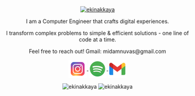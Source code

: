 <p align="center">
  <a href="https://git.io/typing-svg">
    <img align="center" alt="ekinakkaya" src="https://readme-typing-svg.herokuapp.com/?lines=hi,+i'm+Ekin&center=true&size=40&duration=2000&pause=3000" />
  </a>

  <p align="center">
    I am a Computer Engineer that crafts digital experiences.
  </p>
    <p align="center">
      I transform complex problems to simple & efficient solutions - one line of code at a time.
  </p>

  <p>
  <p align="center">
      Feel free to reach out! Gmail: midamnuvas@gmail.com
  </p>
  
  <p align="center">
    <a href="https://www.instagram.com/ekinnakkaya/">
      <img align="center" alt="@ekinakkaya" width="48px" src="https://raw.githubusercontent.com/ekinakkaya/ekinakkaya/main/icons/icons8-instagram.svg" />
    </a>
    <a href="https://open.spotify.com/user/k1zgyrw2t2da3xbp0quu20ie7?si=77b1fd50c6634328">
      <img align="center" alt="luthierinside" width="48px" src="https://raw.githubusercontent.com/ekinakkaya/ekinakkaya/main/icons/icons8-spotify.svg" />
    </a>
    <a href="mailto:midamnuvas@gmail.com">
      <img align="center" alt="midamnuvas@gmail.com" width="48px" src="https://raw.githubusercontent.com/ekinakkaya/ekinakkaya/main/icons/icons8-gmail.svg" />
    </a>
  </p>
</p>


</p>

<p align="center"> 
  <img src="https://github-readme-stats.vercel.app/api?username=ekinakkaya&show_icons=true&theme=synthwave" alt="ekinakkaya" />
  <img src="https://leetcard.jacoblin.cool/midamnuvas" alt="ekinakkaya" />
</p>
